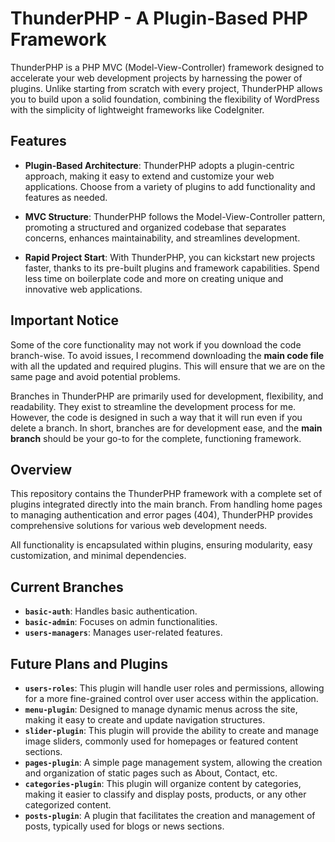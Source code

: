 # ThunderPHP - A Plugin-Based PHP Framework

ThunderPHP is a PHP MVC (Model-View-Controller) framework designed to accelerate your web development projects by harnessing the power of plugins. Unlike starting from scratch with every project, ThunderPHP allows you to build upon a solid foundation, combining the flexibility of WordPress with the simplicity of lightweight frameworks like CodeIgniter.

## Features
- **Plugin-Based Architecture**: ThunderPHP adopts a plugin-centric approach, making it easy to extend and customize your web applications. Choose from a variety of plugins to add functionality and features as needed.

- **MVC Structure**: ThunderPHP follows the Model-View-Controller pattern, promoting a structured and organized codebase that separates concerns, enhances maintainability, and streamlines development.

- **Rapid Project Start**: With ThunderPHP, you can kickstart new projects faster, thanks to its pre-built plugins and framework capabilities. Spend less time on boilerplate code and more on creating unique and innovative web applications.

## Important Notice
Some of the core functionality may not work if you download the code branch-wise. To avoid issues, I recommend downloading the **main code file** with all the updated and required plugins. This will ensure that we are on the same page and avoid potential problems.

Branches in ThunderPHP are primarily used for development, flexibility, and readability. They exist to streamline the development process for me. However, the code is designed in such a way that it will run even if you delete a branch. In short, branches are for development ease, and the **main branch** should be your go-to for the complete, functioning framework.

## Overview
This repository contains the ThunderPHP framework with a complete set of plugins integrated directly into the main branch. From handling home pages to managing authentication and error pages (404), ThunderPHP provides comprehensive solutions for various web development needs.

All functionality is encapsulated within plugins, ensuring modularity, easy customization, and minimal dependencies.

## Current Branches
- **`basic-auth`**: Handles basic authentication.
- **`basic-admin`**: Focuses on admin functionalities.
- **`users-managers`**: Manages user-related features.


## Future Plans and Plugins

- **`users-roles`**: This plugin will handle user roles and permissions, allowing for a more fine-grained control over user access within the application.
- **`menu-plugin`**: Designed to manage dynamic menus across the site, making it easy to create and update navigation structures.
- **`slider-plugin`**: This plugin will provide the ability to create and manage image sliders, commonly used for homepages or featured content sections.
- **`pages-plugin`**: A simple page management system, allowing the creation and organization of static pages such as About, Contact, etc.
- **`categories-plugin`**: This plugin will organize content by categories, making it easier to classify and display posts, products, or any other categorized content.
- **`posts-plugin`**: A plugin that facilitates the creation and management of posts, typically used for blogs or news sections.
